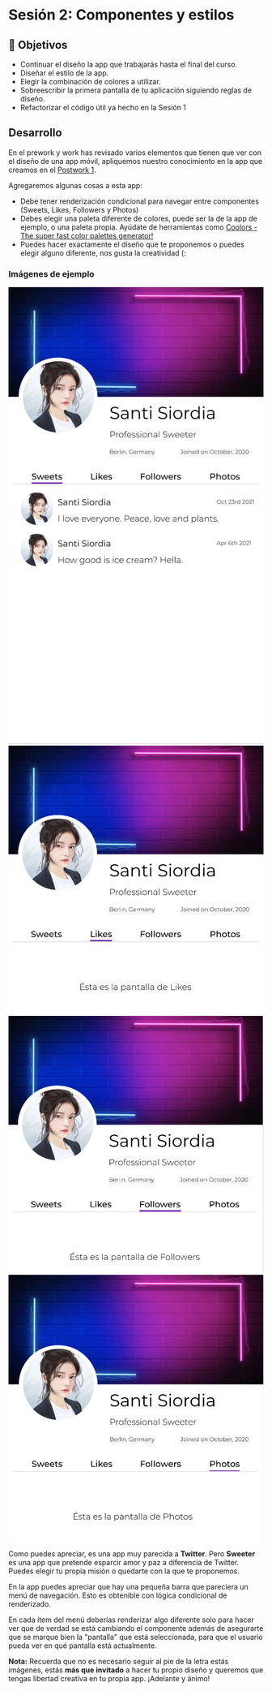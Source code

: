 # Sesión 2: Componentes y estilos

## 🎯 Objetivos

- Continuar el diseño la app que trabajarás hasta el final del curso.
- Diseñar el estilo de la app.
- Elegir la combinación de colores a utilizar.
- Sobreescribir la primera pantalla de tu aplicación siguiendo reglas de diseño.
- Refactorizar el código útil ya hecho en la Sesión 1

## Desarrollo

En el prework y work has revisado varios elementos que tienen que ver con el diseño de una app móvil, apliquemos nuestro conocimiento en la app que creamos en el [Postwork 1](../../Sesion-01/Postwork).

Agregaremos algunas cosas a esta app:

- Debe tener renderización condicional para navegar entre componentes (Sweets, Likes, Followers y Photos)
- Debes elegir una paleta diferente de colores, puede ser la de la app de ejemplo, o una paleta propia. Ayúdate de herramientas como [Coolors - The super fast color palettes generator!](https://coolors.co/)
- Puedes hacer exactamente el diseño que te proponemos o puedes elegir alguno diferente, nos gusta la creatividad (:

### Imágenes de ejemplo

![Sweets](./assets/image1.png)
![Likes](./assets/image2.png)
![Followers](./assets/image5.png)
![Photos](./assets/image4.png)

Como puedes apreciar, es una app muy parecida a **Twitter**. Pero **Sweeter** es una app que pretende esparcir amor y paz a diferencia de Twitter. Puedes elegir tu propia misión o quedarte con la que te proponemos.

En la app puedes apreciar que hay una pequeña barra que pareciera un menú de navegación. Esto es obtenible con lógica condicional de renderizado.

En cada ítem del menú deberías renderizar algo diferente solo para hacer ver que de verdad se está cambiando el componente además de asegurarte que se marque bien la "pantalla" que está seleccionada, para que el usuario pueda ver en qué pantalla está actualmente.

**Nota:** Recuerda que no es necesario seguir al pie de la letra estás imágenes, estás **más que invitado** a hacer tu propio diseño y queremos que tengas libertad creativa en tu propia app. ¡Adelante y ánimo!
